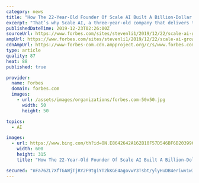 ```yaml
---
category: news
title: "How The 22-Year-Old Founder Of Scale AI Built A Billion-Dollar Business"
excerpt: "That’s why Scale AI, a three-year-old company that delivers training data for companies like Lyft and Airbnb, is special. Today, the company works to ship data to companies operating in areas like self-driving cars, virtual reality, and robotics. And the company is run by none other than 22-year-old Founder and CEO Alexandr Wang, who left ..."
publishedDateTime: 2019-12-23T02:26:00Z
sourceUrl: https://www.forbes.com/sites/stevenli1/2019/12/22/scale-ai-growth-story/
ampUrl: https://www.forbes.com/sites/stevenli1/2019/12/22/scale-ai-growth-story/amp/
cdnAmpUrl: https://www-forbes-com.cdn.ampproject.org/c/s/www.forbes.com/sites/stevenli1/2019/12/22/scale-ai-growth-story/amp/
type: article
quality: 87
heat: 88
published: true

provider:
  name: Forbes
  domain: forbes.com
  images:
    - url: /assets/images/organizations/forbes.com-50x50.jpg
      width: 50
      height: 50

topics:
  - AI

images:
  - url: https://www.bing.com/th?id=ON.E8642642A162B10F57D546BF6B203996
    width: 600
    height: 315
    title: "How The 22-Year-Old Founder Of Scale AI Built A Billion-Dollar Business"

secured: "nFa76ZL7XfTGAWjTjRY2F9tgiYT2kKGE4agovwY3Tsbt/ylyHuDB4eriwv1w3VImJWzOujrQLc/MtB//IVQKATxqKkwy5kgunupIudk4ww+G6ma80HvvYaplq5lsqpgQqJl7IMKfkgIezfimKoA3y3bO4klTj7UrKehaCgF7ATW0q1NZKCuLDK3zkkKa3O82cfCRpYM5IZciirAtd7HywWeaAs8z+taetJkKUf2HImhhWcn17bbDBW+zB17DWh50IhvOJEHK/11ZLGaum/hM0g==;3dJt/H8NSm10pDzFMwGstg=="
---
```


